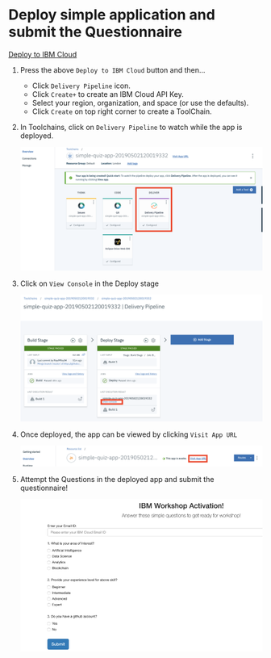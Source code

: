 # Deploy simple application and submit the Questionnaire

[Deploy to IBM Cloud](https://cloud.ibm.com/devops/setup/deploy?repository=https://github.com/ragdeshp/skill-app.git)

1. Press the above `Deploy to IBM Cloud` button and then...

   * Click `Delivery Pipeline` icon.
   * Click `Create+` to create an IBM Cloud API Key.
   * Select your region, organization, and space (or use the defaults).
   * Click `Create` on top right corner to create a ToolChain.

2. In Toolchains, click on `Delivery Pipeline` to watch while the app is deployed. 

   ![toolchain-pipeline](doc/images/tool.png)
   
3. Click on `View Console` in the Deploy stage
   
   ![toolchain-pipeline](doc/images/1.png)
   
4. Once deployed, the app can be viewed by clicking `Visit App URL`

   ![toolchain-pipeline](doc/images/2.png)

5. Attempt the Questions in the deployed app and submit the questionnaire!

   ![toolchain-pipeline](doc/images/4.png)
